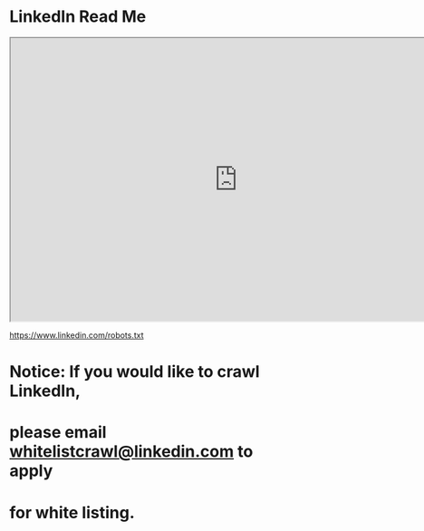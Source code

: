

LinkedIn Read Me
====


<iframe src='https://www.linkedin.com/company-beta/1441/' width=800 height=500 ></iframe>

https://www.linkedin.com/robots.txt

# Notice: If you would like to crawl LinkedIn,
# please email whitelistcrawl@linkedin.com to apply
# for white listing.

